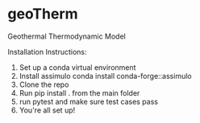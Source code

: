 # geoTherm

Geothermal Thermodynamic Model

Installation Instructions:
1) Set up a conda virtual environment
2) Install assimulo conda install conda-forge::assimulo
3) Clone the repo
4) Run pip install . from the main folder
5) run pytest and make sure test cases pass
6) You're all set up!
